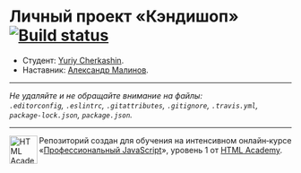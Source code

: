 # Личный проект «Кэндишоп» [![Build status][travis-image]][travis-url]

* Студент: [Yuriy Cherkashin](https://up.htmlacademy.ru/javascript/15/user/617081).
* Наставник: [Александр Малинов](https://up.htmlacademy.ru/javascript/15/user/40204).

---

_Не удаляйте и не обращайте внимание на файлы:_<br>
_`.editorconfig`, `.eslintrc`, `.gitattributes`, `.gitignore`, `.travis.yml`, `package-lock.json`, `package.json`._

---

<a href="https://htmlacademy.ru/intensive/javascript"><img align="left" width="50" height="50" alt="HTML Academy" src="https://up.htmlacademy.ru/static/img/intensive/javascript/logo-for-github-2.png"></a>

Репозиторий создан для обучения на интенсивном онлайн‑курсе «[Профессиональный JavaScript](https://htmlacademy.ru/intensive/javascript)», уровень 1 от [HTML Academy](https://htmlacademy.ru).

[travis-image]: https://travis-ci.org/htmlacademy-javascript/617081-candyshop.svg?branch=master
[travis-url]: https://travis-ci.org/htmlacademy-javascript/617081-candyshop